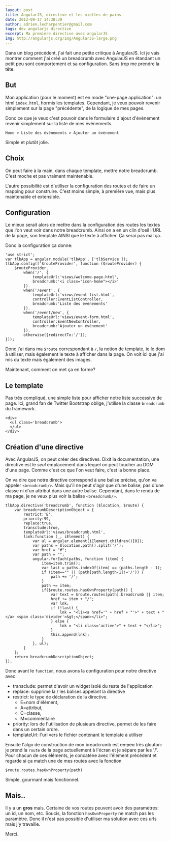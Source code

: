 ```yaml
---
layout: post
title: AngularJS, directive et les miettes de pains
date: 2012-09-17 14:38:39
author: adrien.lecharpentier@gmail.com
tags: dev angularjs directive
excerpt: Ma première directive avec angularJS
img: http://angularjs.org/img/AngularJS-large.png
---
```


Dans un blog précédent, j'ai fait une petite critique à AngularJS. Ici je vais
montrer comment j'ai créé un breadcrumb avec AngularJS en étandant un petit peu
sont comportement et sa configuration. Sans trop me prendre la tête.

## But
Mon application (pour le moment) est en mode "one-page application": un html
`index.html`, hormis les templates. Cependant, je veux pouvoir revenir
simplement sur la page "précédente", de la logique de mes pages.

Donc ce que je veux c'est pouvoir dans le formulaire d'ajout d'évènement
revenir simplement sur la liste de mes évènements.

	Home > Liste des évènements > Ajouter un évènement

Simple et plutôt jolie.

## Choix
On peut faire à la main, dans chaque template, mettre notre breadcrumb. C'est
moche et pas vraiment maintenable.

L'autre possibilité est d'utiliser la configuration des routes et de faire un
mapping pour construire. C'est moins simple, à première vue, mais plus
maintenable et extensible.

## Configuration
Le mieux serait alors de mettre dans la configuration des routes les textes que
l'on veut voir dans notre breadcrumb. Ainsi on a en un clin d'oeil l'URL de la
page, son template AINSI que le texte à afficher. Ça serai pas mal ça.

Donc la configuration ça donne:

    'use strict';
    var tlbApp = angular.module('tlbApp', ['tlbService']);
    tlbApp.config(['$routeProvider', function ($routeProvider) {
        $routeProvider.
            when('/', {
                templateUrl:'views/welcome-page.html',
                breadcrumb:'<i class="icon-home"></i>'
            }).
            when('/event', {
                templateUrl:'views/event-list.html',
                controller:EventListController,
                breadcrumb:'Liste des évènements'
            }).
            when('/event/new', {
                templateUrl:'views/event-form.html',
                controller:EventNewController,
                breadcrumb:'Ajouter un évènement'
            }).
            otherwise({redirectTo:'/'});
    }]);

Donc j'ai dans ma `$route` correspondant à `/`, la notion de template, ie
le dom à utiliser, mais également le texte à afficher dans la page. On voit ici
que j'ai mis du texte mais également des images.

Maintenant, comment on met ça en forme?

## Le template
Pas très compliqué, une simple liste pour afficher notre liste successive de
page. Ici, grand fan de Twitter Bootstrap oblige, j'utilise la classe
`breadcrumb` du framework.

    <div>
      <ul class='breadcrumb'>
      </ul>
    </div>

## Création d'une directive
Avec AngularJS, on peut créer des directives. Dixit la documentation, une
directive est le _seul_ emplacement dans lequel on peut toucher au DOM d'une
page. Comme c'est ce que l'on veut faire, c'est la bonne place.

On va dire que notre directive correspond à une balise précise, qu'on va
appeler `<breadcrumb/>`. Mais qu'il ne peut s'agir que d'une balise, pas d'une
classe ni d'un attribut dans une autre balise. Cependant, dans le rendu de ma
page, je ne veux plus voir la balise `<breadcrumb/>`.

    tlbApp.directive('breadcrumb', function ($location, $route) {
        var breadcrumbDescriptionObject = {
            restrict:'E',
            priority:99,
            replace:true,
            transclude:true,
            templateUrl:'views/breadcrumb.html',
            link:function (_, iElement) {
                var ul = angular.element(iElement.children()[0]);
                var paths = $location.path().split('/');
                var href = "#";
                var path = "";
                angular.forEach(paths, function (item) {
                    item=item.trim();
                    var last = paths.indexOf(item) == (paths.length - 1);
                    if (item=="" || (path[path.length-1]!='/')) {
                        path += '/';
                    }
                    path += item;
                    if($route.routes.hasOwnProperty(path)) {
                        var text = $route.routes[path].breadcrumb || item;
                        href += item + "/";
                        var lnk;
                        if (!last) {
                            lnk = "<li><a href='" + href + "'>" + text + "</a> <span class='divider'>&gt;</span></li>";
                        } else {
                            lnk = "<li class='active'>" + text + "</li>";
                        }
                        this.append(lnk);
                    }
                }, ul);
            }
        };
        return breadcrumbDescriptionObject;
    });

Donc avant le `function`, nous avons la configuration pour notre directive avec:

 - transclude: permet d'avoir un widget isolé du reste de l'application
 - replace: supprime la / les balises appelant la directive
 - restrict: le type de déclaration de la directive. 
    - E=nom d'élément, 
    - A=attribut, 
    - C=classe, 
    - M=commentaire
 - priority: lors de l'utilisation de plusieurs directive, permet de les faire
   dans un certain ordre.
 - templateUrl: l'url vers le fichier contenant le template à utiliser

Ensuite l'algo de construction de mon breadcrumb est <s>un peu</s> très
glouton: je prend la `route` de la page actuellement à l'écran et je sépare par
les '/'. Pour chacun de ces éléments, je concatène avec l'élément précédent et
regarde si ça match une de mes routes avec la fonction

    $route.routes.hasOwnProperty(path)

Simple, gourmant mais fonctionnel.

## Mais..
Il y a un __gros__ mais. Certaine de vos routes peuvent avoir des paramètres:
un id, un nom, etc. Soucis, la fonction `hasOwnProperty` ne match pas les
paramètre. Donc il n'est pas possible d'utiliser ma solution avec ces urls
mais j'y travaille.

Merci.